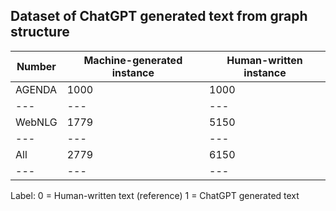 ## Dataset of ChatGPT generated text from graph structure


| Number | Machine-generated instance | Human-written instance | 
| --- | --- | --- | 
| AGENDA | 1000| 1000 | 
| --- | --- | --- | 
| WebNLG | 1779| 5150 | 
| --- | --- | --- | 
All | 2779| 6150 | 
| --- | --- | --- | 



Label: 0 = Human-written text (reference)
       1 = ChatGPT generated text
